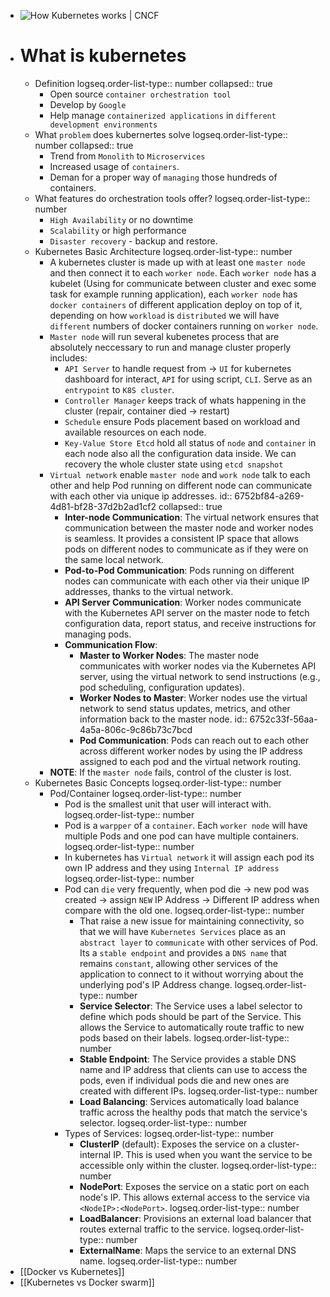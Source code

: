 - ![How Kubernetes works | CNCF](https://www.cncf.io/wp-content/uploads/2020/08/Kubernetes-architecture-diagram-1-1.png)
- # What is kubernetes
	- Definition
	  logseq.order-list-type:: number
	  collapsed:: true
		- Open source `container orchestration tool`
		- Develop by `Google`
		- Help manage `containerized applications` in `different development environments`
	- What `problem` does kubernertes solve
	  logseq.order-list-type:: number
	  collapsed:: true
		- Trend from `Monolith` to `Microservices`
		- Increased usage of `containers`.
		- Deman for a proper way of `managing` those hundreds of containers.
	- What features do orchestration tools offer?
	  logseq.order-list-type:: number
		- `High Availability` or no downtime
		- `Scalability` or high performance
		- `Disaster recovery` - backup and restore.
	- Kubernetes Basic Architecture 
	  logseq.order-list-type:: number
		- A kubernetes cluster is made up with at least one `master node` and then connect it to each `worker node`. Each `worker node` has a kubelet (Using for communicate between cluster and exec some task for example running application), each `worker node` has `docker containers` of different application deploy on top of it, depending on how `workload` is `distributed` we will have `different` numbers of docker containers running on `worker node`.
		- `Master node` will run several kubenetes process that are absolutely neccessary to run and manage cluster properly includes:
			- `API Server` to handle request from -> `UI` for kubernetes dashboard for interact, `API` for using script, `CLI`. Serve as an `entrypoint` to `K8S cluster`.
			- `Controller Manager` keeps track of whats happening in the cluster (repair, container died -> restart)
			- `Schedule` ensure Pods placement based on workload and available resources on each node.
			- `Key-Value Store Etcd` hold all status of `node` and `container` in each node also all the configuration data inside. We can recovery the whole cluster state using `etcd snapshot`
		- `Virtual network` enable `master node` and `work node` talk to each other and help Pod running on different node can communicate with each other via unique ip addresses.
		  id:: 6752bf84-a269-4d81-bf28-37d2b2ad1cf2
		  collapsed:: true
			- **Inter-node Communication**: The virtual network ensures that communication between the master node and worker nodes is seamless. It provides a consistent IP space that allows pods on different nodes to communicate as if they were on the same local network.
			- **Pod-to-Pod Communication**: Pods running on different nodes can communicate with each other via their unique IP addresses, thanks to the virtual network.
			- **API Server Communication**: Worker nodes communicate with the Kubernetes API server on the master node to fetch configuration data, report status, and receive instructions for managing pods.
			- **Communication Flow**:
				- **Master to Worker Nodes**: The master node communicates with worker nodes via the Kubernetes API server, using the virtual network to send instructions (e.g., pod scheduling, configuration updates).
				- **Worker Nodes to Master**: Worker nodes use the virtual network to send status updates, metrics, and other information back to the master node.
				  id:: 6752c33f-56aa-4a5a-806c-9c86b73c7bcd
				- **Pod Communication**: Pods can reach out to each other across different worker nodes by using the IP address assigned to each pod and the virtual network routing.
		- **NOTE**: If the `master node` fails, control of the cluster is lost.
	- Kubernetes Basic Concepts
	  logseq.order-list-type:: number
		- Pod/Container
		  logseq.order-list-type:: number
			- Pod is the smallest unit that user will interact with.
			  logseq.order-list-type:: number
			- Pod is a `warpper` of a `container`. Each `worker node` will have multiple Pods and one pod can have multiple containers.
			  logseq.order-list-type:: number
			- In kubernetes has `Virtual network` it will assign each pod its own IP address and they using `Internal IP address`
			  logseq.order-list-type:: number
			- Pod can `die` very frequently, when pod die -> new pod was created -> assign `NEW` IP Address -> Different IP address when compare with the old one.
			  logseq.order-list-type:: number
				- That raise a new issue for maintaining connectivity, so that we will have `Kubernetes Services` place as an `abstract layer` to `communicate` with other services of Pod. Its a `stable endpoint` and provides a `DNS name` that remains `constant`, allowing other services of the application to connect to it without worrying about the underlying pod's IP Address change.
				  logseq.order-list-type:: number
				- **Service Selector**: The Service uses a label selector to define which pods should be part of the Service. This allows the Service to automatically route traffic to new pods based on their labels.
				  logseq.order-list-type:: number
				- **Stable Endpoint**: The Service provides a stable DNS name and IP address that clients can use to access the pods, even if individual pods die and new ones are created with different IPs.
				  logseq.order-list-type:: number
				- **Load Balancing**: Services automatically load balance traffic across the healthy pods that match the service's selector.
				  logseq.order-list-type:: number
			- Types of Services:
			  logseq.order-list-type:: number
				- **ClusterIP** (default): Exposes the service on a cluster-internal IP. This is used when you want the service to be accessible only within the cluster.
				  logseq.order-list-type:: number
				- **NodePort**: Exposes the service on a static port on each node's IP. This allows external access to the service via `<NodeIP>:<NodePort>`.
				  logseq.order-list-type:: number
				- **LoadBalancer**: Provisions an external load balancer that routes external traffic to the service.
				  logseq.order-list-type:: number
				- **ExternalName**: Maps the service to an external DNS name.
				  logseq.order-list-type:: number
- [[Docker vs Kubernetes]]
- [[Kubernetes vs Docker swarm]]